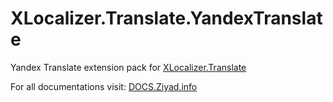 # XLocalizer.Translate.YandexTranslate
Yandex Translate extension pack for [XLocalizer.Translate](https://github.com/LazZiya/XLocalizer.Translate)

For all documentations visit: [DOCS.Ziyad.info](http://docs.ziyad.info)
